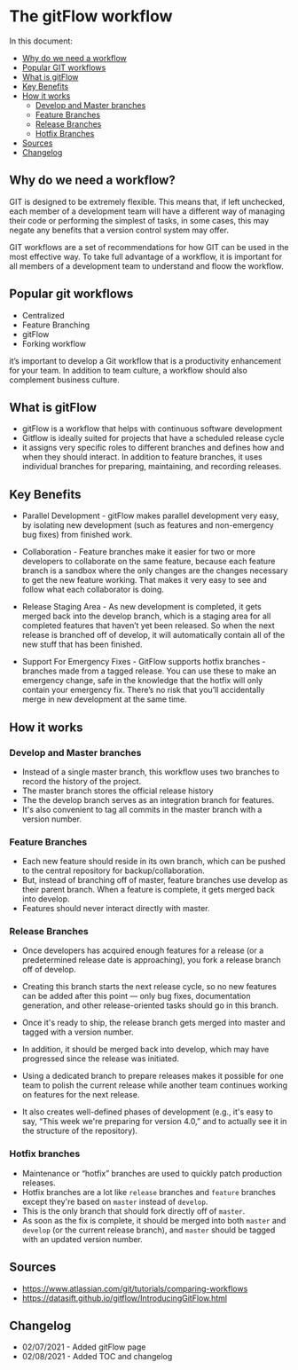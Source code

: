 # The gitFlow workflow

In this document:
* [Why do we need a workflow](#why-do-we-need-a-workflow)
* [Popular GIT workflows](#popular-git-workflows)
* [What is gitFlow](#what-is-gitflow)
* [Key Benefits](#key-benefits)
* [How it works](#how-it-works)
    * [Develop and Master branches](#develop-and-master-branches)
    * [Feature Branches](#feature-branches)
    * [Release Branches](#release-branches)
    * [Hotfix Branches](#hotfix-branches)
* [Sources](#sources)
* [Changelog](#changelog)

## Why do we need a workflow?

GIT is designed to be extremely flexible. 
This means that, if left unchecked, each member of a development team will have a different way of managing their code or performing the simplest of tasks, in some cases, this may negate any benefits that a version control system may offer.

GIT workflows are a set of recommendations for how GIT can be used in the most effective way.
To take full advantage of a workflow, it is important for all members of a development team to understand and floow the workflow.

## Popular git workflows

* Centralized
* Feature Branching
* gitFlow
* Forking workflow

it’s important to develop a Git workflow that is a productivity enhancement for your team. In addition to team culture, a workflow should also complement business culture.

## What is gitFlow

* gitFlow is a workflow that helps with continuous software development
* Gitflow is ideally suited for projects that have a scheduled release cycle
* it assigns very specific roles to different branches and defines how and when they should interact. In addition to feature branches, it uses individual branches for preparing, maintaining, and recording releases.


## Key Benefits

* Parallel Development - gitFlow makes parallel development very easy, by isolating new development (such as features and non-emergency bug fixes) from finished work. 

* Collaboration - Feature branches make it easier for two or more developers to collaborate on the same feature, because each feature branch is a sandbox where the only changes are the changes necessary to get the new feature working. That makes it very easy to see and follow what each collaborator is doing.

* Release Staging Area - As new development is completed, it gets merged back into the develop branch, which is a staging area for all completed features that haven’t yet been released. So when the next release is branched off of develop, it will automatically contain all of the new stuff that has been finished.

* Support For Emergency Fixes - GitFlow supports hotfix branches - branches made from a tagged release. You can use these to make an emergency change, safe in the knowledge that the hotfix will only contain your emergency fix. There’s no risk that you’ll accidentally merge in new development at the same time.

## How it works

### Develop and Master branches

* Instead of a single master branch, this workflow uses two branches to record the history of the project. 
* The master branch stores the official release history
* The the develop branch serves as an integration branch for features.
* It's also convenient to tag all commits in the master branch with a version number.

### Feature Branches

* Each new feature should reside in its own branch, which can be pushed to the central repository for backup/collaboration. 
* But, instead of branching off of master, feature branches use develop as their parent branch. When a feature is complete, it gets merged back into develop. 
* Features should never interact directly with master.

### Release Branches

* Once developers has acquired enough features for a release (or a predetermined release date is approaching), you fork a release branch off of develop.
* Creating this branch starts the next release cycle, so no new features can be added after this point — only bug fixes, documentation generation, and other release-oriented tasks should go in this branch.
* Once it's ready to ship, the release branch gets merged into master and tagged with a version number.
* In addition, it should be merged back into develop, which may have progressed since the release was initiated.

* Using a dedicated branch to prepare releases makes it possible for one team to polish the current release while another team continues working on features for the next release.
* It also creates well-defined phases of development (e.g., it's easy to say, “This week we're preparing for version 4.0,” and to actually see it in the structure of the repository).

### Hotfix branches

* Maintenance or “hotfix” branches are used to quickly patch production releases.
* Hotfix branches are a lot like ``release`` branches and ``feature`` branches except they're based on ``master`` instead of ``develop``.
* This is the only branch that should fork directly off of ``master``.
* As soon as the fix is complete, it should be merged into both ``master`` and ``develop`` (or the current release branch), and ``master`` should be tagged with an updated version number.
## Sources

* https://www.atlassian.com/git/tutorials/comparing-workflows
* https://datasift.github.io/gitflow/IntroducingGitFlow.html

## Changelog

* 02/07/2021 - Added gitFlow page
* 02/08/2021 - Added TOC and changelog